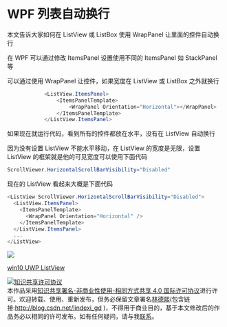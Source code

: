 
# WPF 列表自动换行

本文告诉大家如何在 ListView 或 ListBox 使用 WrapPanel 让里面的控件自动换行

<!--more-->


<!-- CreateTime:2019/2/11 8:55:31 -->

<!-- csdn -->

在 WPF 可以通过修改 ItemsPanel 设置使用不同的 ItemsPanel 如 StackPanel 等

可以通过使用 WrapPanel 让控件，如果宽度在 ListView 或 ListBox 之外就换行

```csharp
            <ListView.ItemsPanel>
                <ItemsPanelTemplate>
                    <WrapPanel Orientation="Horizontal"></WrapPanel>
                </ItemsPanelTemplate>
            </ListView.ItemsPanel>
```

如果现在就运行代码，看到所有的控件都放在水平，没有在 ListView 自动换行

因为没有设置 ListView 不能水平移动，在 ListView 的宽度是无限，设置 ListView 的框架就是他的可见宽度可以使用下面代码

```csharp
ScrollViewer.HorizontalScrollBarVisibility="Disabled"
```

现在的 ListView 看起来大概是下面代码

```csharp
<ListView ScrollViewer.HorizontalScrollBarVisibility="Disabled">
  <ListView.ItemsPanel>
    <ItemsPanelTemplate>
      <WrapPanel Orientation="Horizontal" />
    </ItemsPanelTemplate>
  </ListView.ItemsPanel>
  ...
</ListView>
```

<!-- ![](image/WPF 列表自动换行/WPF 列表自动换行0.png) -->

![](https://i.loli.net/2019/02/09/5c5ec21f5336b.png)

[win10 UWP ListView](https://lindexi.gitee.io/post/win10-UWP-ListView.html)





<a rel="license" href="http://creativecommons.org/licenses/by-nc-sa/4.0/"><img alt="知识共享许可协议" style="border-width:0" src="https://licensebuttons.net/l/by-nc-sa/4.0/88x31.png" /></a><br />本作品采用<a rel="license" href="http://creativecommons.org/licenses/by-nc-sa/4.0/">知识共享署名-非商业性使用-相同方式共享 4.0 国际许可协议</a>进行许可。欢迎转载、使用、重新发布，但务必保留文章署名[林德熙](http://blog.csdn.net/lindexi_gd)(包含链接:http://blog.csdn.net/lindexi_gd )，不得用于商业目的，基于本文修改后的作品务必以相同的许可发布。如有任何疑问，请与我[联系](mailto:lindexi_gd@163.com)。